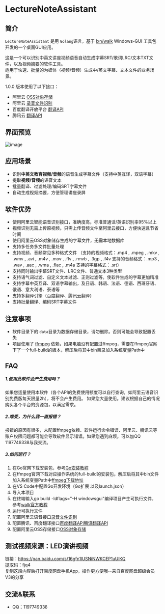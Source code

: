 # LectureNoteAssistant

## 简介

`LectureNoteAssistant` 是用 `Golang`语言，基于 [lxn/walk](https://github.com/lxn/walk) Windows-GUI 工具包开发的一个桌面GUI应用。

这是一个可以识别中英文讲座视频语音自动生成字幕SRT/歌词LRC/文本TXT文件，以及视频摘要的软件工具。<br />适用于快速、批量的为媒体（视频/音频）生成中/英文字幕、文本文件的业务场景。

1.0.0 版本使用了以下接口：
- 阿里云 [OSS对象存储](https://www.aliyun.com/product/oss?spm=5176.12825654.eofdhaal5.13.e9392c4aGfj5vj&aly_as=K11FcpO8)
- 阿里云 [录音文件识别](https://ai.aliyun.com/nls/filetrans?spm=5176.12061031.1228726.1.47fe3cb43I34mn) 
- 百度翻译开放平台 [翻译API](http://api.fanyi.baidu.com/api/trans/product/index) 
- 腾讯云 [翻译API](https://cloud.tencent.com/product/tmt) 

<a name="0b884e4f"></a>
## 界面预览

![image](https://github.com/WideSu/lectureNoteAssistant/blob/main/screenshot/lectureNoteAssistant.gif)

## 应用场景

- 识别**中英文教育视频/音频**的语音生成字幕文件（支持中英互译，双语字幕）
- 提取**视频/音频**的语音文本
- 批量翻译、过滤处理/编码SRT字幕文件
- 自动生成视频摘要，方便管理讲座录屏


<a name="b89d37d3"></a>
## 软件优势

- 使用阿里云智能语音识别接口，准确度高，标准普通话/英语识别率95%以上
- 视频识别无需上传原视频，只需上传音频文件至阿里云接口，方便快速且节省时间
- 使用阿里云OSS对象储存生成的字幕文件，无需本地数据库
- 支持多任务多文件批量处理
- 支持视频、音频常见多种格式文件
（支持的视频格式：.mp4 , .mpeg , .mkv , .wmv , .avi , .m4v , .mov , .flv , .rmvb , .3gp , .f4v
  支持的音频格式：.mp3 , .wav , .aac , .wma , .flac , .m4a
  支持的字幕格式：.srt）
- 支持同时输出字幕SRT文件、LRC文件、普通文本3种类型
- 支持语气词过滤、自定义文本过滤、正则过滤等，使软件生成的字幕更加精准
- 支持字幕中英互译、双语字幕输出，及日语、韩语、法语、德语、西班牙语、俄语、意大利语、泰语等
- 支持多翻译引擎（百度翻译、腾讯云翻译）
- 支持批量翻译、编码SRT字幕文件

<a name="1bbbb204"></a>
## 注意事项

- 软件目录下的 `data`目录为数据存储目录，请勿删除。否则可能会导致配置丢失
- 项目使用了 [ffmpeg](http://ffmpeg.org/) 依赖，如果电脑没有配置过ffmpeg，需要在ffmpeg官网下了一个full-build的版本，解压后将其中bin目录加入系统变量Path中

## FAQ

##### 1.使用此软件会产生费用吗？
如果您适量使用本软件（各个API的免费使用额度可以自行查询，如阿里云语音识别免费版每天限量2h），将不会产生费用。
如果您大量使用，建议根据自己的情况购买各个平台的资源包，以满足需求。

##### 2.难受，为什么我一直报错？
报错的原因有很多，未配置ffmpeg依赖、软件运行命令错误、阿里云、腾讯云等账户权限问题都可能会导致软件显示错误。如果您遇到麻烦，可以加QQ 1197749338与我交流。

##### 3.如何运行？
1. 在Go官网下载安装包，参考[Go安装教程](https://golang.org/doc/install)<br />
2. 在ffmpeg官网下载对应操作系统的full-build的安装包，解压后将其中bin文件加入系统变量Path中[ffmpeg下载地址](https://ffmpeg.org/download.html)<br />
3. 在VS Code中配置Go开发环境（Go扩展 以及launch.json）<br />
4. 导入本项目<br />
5. 在终端输入go build -ldflags="-H windowsgui"编译项目产生可执行文件，参考[walk官方教程](https://github.com/lxn/walk)<br />
6. 运行可执行文件<br />
7. 配置阿里云语音接口[录音文件识别](https://ai.aliyun.com/nls/filetrans?spm=5176.12061031.1228726.1.47fe3cb43I34mn) <br />
8. 配置腾讯、百度翻译接口[百度翻译API](http://api.fanyi.baidu.com/api/trans/product/index)[腾讯翻译API](https://cloud.tencent.com/product/tmt)  <br />
9. 配置阿里云OSS存储接口[OSS对象存储](https://www.aliyun.com/product/oss?spm=5176.12825654.eofdhaal5.13.e9392c4aGfj5vj&aly_as=K11FcpO8)<br />

<a name="f3dc992e"></a>

## 测试视频来源：LED演讲视频
链接：https://pan.baidu.com/s/16gfn1lUSNiNWKCEP1uUlKQ <br />
提取码：fjq4 <br />
复制这段内容后打开百度网盘手机App，操作更方便哦--来自百度网盘超级会员V3的分享<br />

## 交流&联系

- QQ：1197749338

